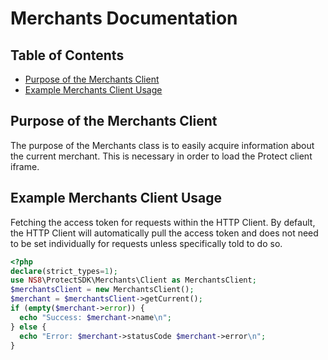 # Merchants Documentation

## Table of Contents

- [Purpose of the Merchants Client](#purpose-of-the-merchants-client)
- [Example Merchants Client Usage](#example-merchants-client-usage)

## Purpose of the Merchants Client

The purpose of the Merchants class is to easily acquire information about the
current merchant. This is necessary in order to load the Protect client iframe.

## Example Merchants Client Usage

Fetching the access token for requests within the HTTP Client. By default, the
HTTP Client will automatically pull the access token and does not need to be set
individually for requests unless specifically told to do so.

```php
<?php
declare(strict_types=1);
use NS8\ProtectSDK\Merchants\Client as MerchantsClient;
$merchantsClient = new MerchantsClient();
$merchant = $merchantsClient->getCurrent();
if (empty($merchant->error)) {
  echo "Success: $merchant->name\n";
} else {
  echo "Error: $merchant->statusCode $merchant->error\n";
}
```
